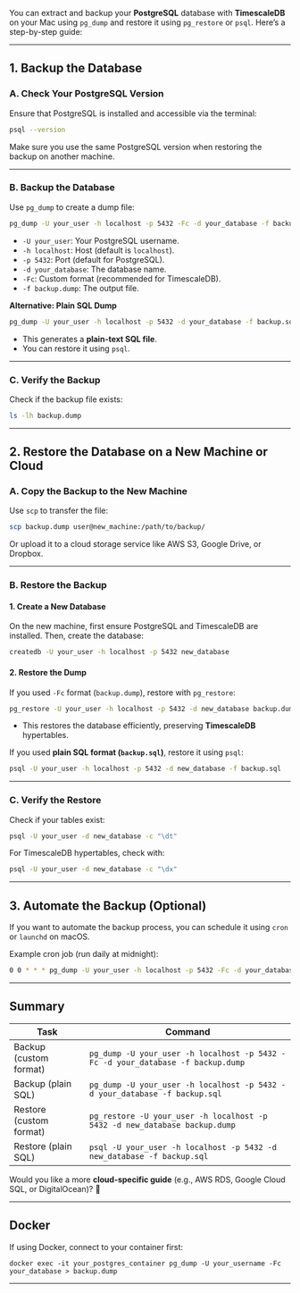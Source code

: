 You can extract and backup your **PostgreSQL** database with **TimescaleDB** on your Mac using `pg_dump` and restore it using `pg_restore` or `psql`. Here’s a step-by-step guide:

---

## **1. Backup the Database**

### **A. Check Your PostgreSQL Version**
Ensure that PostgreSQL is installed and accessible via the terminal:
```bash
psql --version
```
Make sure you use the same PostgreSQL version when restoring the backup on another machine.

---

### **B. Backup the Database**
Use `pg_dump` to create a dump file:

```bash
pg_dump -U your_user -h localhost -p 5432 -Fc -d your_database -f backup.dump
```
- `-U your_user`: Your PostgreSQL username.
- `-h localhost`: Host (default is `localhost`).
- `-p 5432`: Port (default for PostgreSQL).
- `-d your_database`: The database name.
- `-Fc`: Custom format (recommended for TimescaleDB).
- `-f backup.dump`: The output file.

**Alternative: Plain SQL Dump**
```bash
pg_dump -U your_user -h localhost -p 5432 -d your_database -f backup.sql
```
- This generates a **plain-text SQL file**.
- You can restore it using `psql`.

---

### **C. Verify the Backup**
Check if the backup file exists:
```bash
ls -lh backup.dump
```

---

## **2. Restore the Database on a New Machine or Cloud**

### **A. Copy the Backup to the New Machine**
Use `scp` to transfer the file:
```bash
scp backup.dump user@new_machine:/path/to/backup/
```

Or upload it to a cloud storage service like AWS S3, Google Drive, or Dropbox.

---

### **B. Restore the Backup**

#### **1. Create a New Database**
On the new machine, first ensure PostgreSQL and TimescaleDB are installed. Then, create the database:

```bash
createdb -U your_user -h localhost -p 5432 new_database
```

#### **2. Restore the Dump**
If you used `-Fc` format (`backup.dump`), restore with `pg_restore`:
```bash
pg_restore -U your_user -h localhost -p 5432 -d new_database backup.dump
```
- This restores the database efficiently, preserving **TimescaleDB** hypertables.

If you used **plain SQL format (`backup.sql`)**, restore it using `psql`:
```bash
psql -U your_user -h localhost -p 5432 -d new_database -f backup.sql
```

---

### **C. Verify the Restore**
Check if your tables exist:
```bash
psql -U your_user -d new_database -c "\dt"
```
For TimescaleDB hypertables, check with:
```bash
psql -U your_user -d new_database -c "\dx"
```

---

## **3. Automate the Backup (Optional)**
If you want to automate the backup process, you can schedule it using `cron` or `launchd` on macOS.

Example cron job (run daily at midnight):
```bash
0 0 * * * pg_dump -U your_user -h localhost -p 5432 -Fc -d your_database -f /path/to/backup/$(date +"%Y%m%d").dump
```

---

## **Summary**
| Task | Command |
|---|---|
| Backup (custom format) | `pg_dump -U your_user -h localhost -p 5432 -Fc -d your_database -f backup.dump` |
| Backup (plain SQL) | `pg_dump -U your_user -h localhost -p 5432 -d your_database -f backup.sql` |
| Restore (custom format) | `pg_restore -U your_user -h localhost -p 5432 -d new_database backup.dump` |
| Restore (plain SQL) | `psql -U your_user -h localhost -p 5432 -d new_database -f backup.sql` |

Would you like a more **cloud-specific guide** (e.g., AWS RDS, Google Cloud SQL, or DigitalOcean)? 🚀

---

## **Docker**
If using Docker, connect to your container first:

```
docker exec -it your_postgres_container pg_dump -U your_username -Fc your_database > backup.dump
```
---

